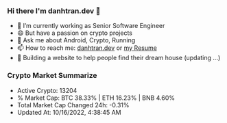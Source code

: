 ### Hi there I'm danhtran.dev 👋

- 🔭 I’m currently working as Senior Software Engineer
- 😄 But have a passion on crypto projects
- 💬 Ask me about Android, Crypto, Running 
- 📫 How to reach me: <a href="https://danhtran.dev" target="_blank">danhtran.dev</a> or <a href="Developer-Resume.pdf" target="_blank">my Resume</a>
- 🌱 Building a website to help people find their dream house (updating ...)

### Crypto Market Summarize
- Active Crypto: 13204
- % Market Cap: BTC 38.33% | ETH 16.23% | BNB 4.60%
- Total Market Cap Changed 24h: -0.31%
- Updated At: 10/16/2022, 4:38:45 AM
